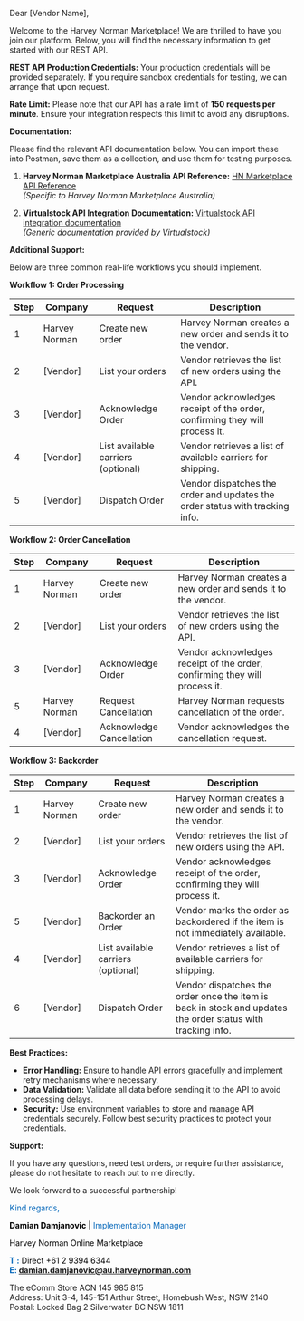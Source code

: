 Dear \[Vendor Name\],

Welcome to the Harvey Norman Marketplace! We are thrilled to have you join our platform. Below, you will find the necessary information to get started with our REST API.

**REST API Production Credentials:** Your production credentials will be provided separately. If you require sandbox credentials for testing, we can arrange that upon request.

**Rate Limit:** Please note that our API has a rate limit of **150 requests per minute**. Ensure your integration respects this limit to avoid any disruptions.

**Documentation:**

Please find the relevant API documentation below. You can import these into Postman, save them as a collection, and use them for testing purposes.

1.  **Harvey Norman Marketplace Australia API Reference:** [HN Marketplace API Reference](https://documenter.getpostman.com/view/31507165/2sB2j7dVDF "HN Marketplace API Reference")  
    *(Specific to Harvey Norman Marketplace Australia)*
    
2.  **Virtualstock API Integration Documentation:** [Virtualstock API integration documentation](https://documenter.getpostman.com/view/7011074/SWTABeT1?version=latest "Virtualstock API integration documentation")  
    *(Generic documentation provided by Virtualstock)*
    

**Additional Support:**

Below are three common real-life workflows you should implement.

**Workflow 1: Order Processing**

| Step | Company | Request | Description |
| --- | --- | --- | --- |
| 1   | Harvey Norman | Create new order | Harvey Norman creates a new order and sends it to the vendor. |
| 2   | \[Vendor\] | List your orders | Vendor retrieves the list of new orders using the API. |
| 3   | \[Vendor\] | Acknowledge Order | Vendor acknowledges receipt of the order, confirming they will process it. |
| 4   | \[Vendor\] | List available carriers (optional) | Vendor retrieves a list of available carriers for shipping. |
| 5   | \[Vendor\] | Dispatch Order | Vendor dispatches the order and updates the order status with tracking info. |

**Workflow 2: Order Cancellation**

| Step | Company | Request | Description |
| --- | --- | --- | --- |
| 1   | Harvey Norman | Create new order | Harvey Norman creates a new order and sends it to the vendor. |
| 2   | \[Vendor\] | List your orders | Vendor retrieves the list of new orders using the API. |
| 3   | \[Vendor\] | Acknowledge Order | Vendor acknowledges receipt of the order, confirming they will process it. |
| 5   | Harvey Norman | Request Cancellation | Harvey Norman requests cancellation of the order. |
| 4   | \[Vendor\] | Acknowledge Cancellation | Vendor acknowledges the cancellation request. |

**Workflow 3: Backorder**

| Step | Company | Request | Description |
| --- | --- | --- | --- |
| 1   | Harvey Norman | Create new order | Harvey Norman creates a new order and sends it to the vendor. |
| 2   | \[Vendor\] | List your orders | Vendor retrieves the list of new orders using the API. |
| 3   | \[Vendor\] | Acknowledge Order | Vendor acknowledges receipt of the order, confirming they will process it. |
| 5   | \[Vendor\] | Backorder an Order | Vendor marks the order as backordered if the item is not immediately available. |
| 4   | \[Vendor\] | List available carriers (optional) | Vendor retrieves a list of available carriers for shipping. |
| 6   | \[Vendor\] | Dispatch Order | Vendor dispatches the order once the item is back in stock and updates the order status with tracking info. |

**Best Practices:**

- **Error Handling:** Ensure to handle API errors gracefully and implement retry mechanisms where necessary.
- **Data Validation:** Validate all data before sending it to the API to avoid processing delays.
- **Security:** Use environment variables to store and manage API credentials securely. Follow best security practices to protect your credentials.

**Support:**

If you have any questions, need test orders, or require further assistance, please do not hesitate to reach out to me directly.

We look forward to a successful partnership!



<span style="color: #0065b9 !important;">Kind regards,</span>

**<span style="color: black !important;">Damian Damjanovic</span>** <span style="color: black !important;">|</span> <span style="color: #0065b9 !important;">Implementation Manager</span>

<span style="color: black !important;">Harvey Norman Online Marketplace</span>

**<span style="color: #0065b9 !important;">T :</span>** <span style="color: black !important;">Direct +61 2 9394 6344</span><span style="color: black !important;">  
</span>**<span style="color: #0065b9 !important;">E: <ins><span style="color: blue !important;">damian.damjanovic@au.harveynorman.com</span></ins></span>**

<span style="color: inherit;">The eComm Store ACN 145 985 815  
Address: Unit 3-4, 145-151 Arthur Street, Homebush West, NSW 2140  
Postal: Locked Bag 2 Silverwater BC NSW 1811</span>
